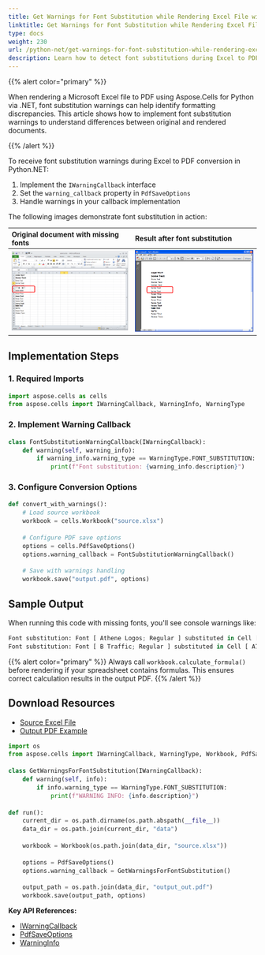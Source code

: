 ```yaml
---
title: Get Warnings for Font Substitution while Rendering Excel File with Python.NET
linktitle: Get Warnings for Font Substitution while Rendering Excel File
type: docs
weight: 230
url: /python-net/get-warnings-for-font-substitution-while-rendering-excel-file/
description: Learn how to detect font substitutions during Excel to PDF conversion using Aspose.Cells for Python.NET with code examples and warnings handling.
---
```


{{% alert color="primary" %}} 

When rendering a Microsoft Excel file to PDF using Aspose.Cells for Python via .NET, font substitution warnings can help identify formatting discrepancies. This article shows how to implement font substitution warnings to understand differences between original and rendered documents.

{{% /alert %}} 

To receive font substitution warnings during Excel to PDF conversion in Python.NET:

1. Implement the `IWarningCallback` interface
2. Set the `warning_callback` property in `PdfSaveOptions`
3. Handle warnings in your callback implementation

The following images demonstrate font substitution in action:

|**Original document with missing fonts**|**Result after font substitution**|
| :- | :- |
|![Font substitution source](get-warnings-for-font-substitution-while-rendering-excel-file_1.png)|![Font substitution result](get-warnings-for-font-substitution-while-rendering-excel-file_2.png)|

## **Implementation Steps**
### **1. Required Imports**
```python
import aspose.cells as cells
from aspose.cells import IWarningCallback, WarningInfo, WarningType
```

### **2. Implement Warning Callback**
```python
class FontSubstitutionWarningCallback(IWarningCallback):
    def warning(self, warning_info):
        if warning_info.warning_type == WarningType.FONT_SUBSTITUTION:
            print(f"Font substitution: {warning_info.description}")
```

### **3. Configure Conversion Options**
```python
def convert_with_warnings():
    # Load source workbook
    workbook = cells.Workbook("source.xlsx")
    
    # Configure PDF save options
    options = cells.PdfSaveOptions()
    options.warning_callback = FontSubstitutionWarningCallback()
    
    # Save with warnings handling
    workbook.save("output.pdf", options)
```

## **Sample Output**
When running this code with missing fonts, you'll see console warnings like:
```python
Font substitution: Font [ Athene Logos; Regular ] substituted in Cell [ A6 ] in Sheet [ Sheet1 ]
Font substitution: Font [ B Traffic; Regular ] substituted in Cell [ A7 ] in Sheet [ Sheet1 ]
```

{{% alert color="primary" %}} 
Always call `workbook.calculate_formula()` before rendering if your spreadsheet contains formulas. This ensures correct calculation results in the output PDF.
{{% /alert %}}

## **Download Resources**
- [Source Excel File](5112611.xlsx)
- [Output PDF Example](5112616.pdf)

```python
import os
from aspose.cells import IWarningCallback, WarningType, Workbook, PdfSaveOptions

class GetWarningsForFontSubstitution(IWarningCallback):
    def warning(self, info):
        if info.warning_type == WarningType.FONT_SUBSTITUTION:
            print(f"WARNING INFO: {info.description}")

def run():
    current_dir = os.path.dirname(os.path.abspath(__file__))
    data_dir = os.path.join(current_dir, "data")
    
    workbook = Workbook(os.path.join(data_dir, "source.xlsx"))
    
    options = PdfSaveOptions()
    options.warning_callback = GetWarningsForFontSubstitution()
    
    output_path = os.path.join(data_dir, "output_out.pdf")
    workbook.save(output_path, options)
```

**Key API References:**
- [IWarningCallback](https://reference.aspose.com/cells/python-net/aspose.cells/iwarningcallback/)
- [PdfSaveOptions](https://reference.aspose.com/cells/python-net/aspose.cells/pdfsaveoptions/)
- [WarningInfo](https://reference.aspose.com/cells/python-net/aspose.cells/warninginfo/)